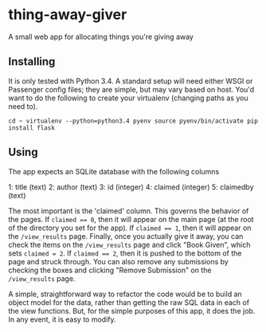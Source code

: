 # thing-away-giver
A small web app for allocating things you're giving away

## Installing

It is only tested with Python 3.4. A standard setup will need either WSGI or Passenger config files; they are simple, but may vary based on host. You'd want to do the following to create your virtualenv (changing paths as you need to).

`cd ~
virtualenv --python=python3.4 pyenv
source pyenv/bin/activate
pip install flask`

## Using

The app expects an SQLite database with the following columns

1: title (text)
2: author (text)
3: id (integer)
4: claimed (integer)
5: claimedby (text)

The most important is the 'claimed' column. This governs the behavior of the pages. If `claimed == 0`, then it will appear on the main page (at the root of the directory you set for the app). If `claimed == 1`, then it will appear on the `/view_results` page. Finally, once you actually give it away, you can check the items on the `/view_results` page and click "Book Given", which sets `claimed = 2`. If `claimed == 2`, then it is pushed to the bottom of the page and struck through. You can also remove any submissions by checking the boxes and clicking "Remove Submission" on the `/view_results` page.

A simple, straightforward way to refactor the code would be to build an object model for the data, rather than getting the raw SQL data in each of the view functions. But, for the simple purposes of this app, it does the job. In any event, it is easy to modify.
